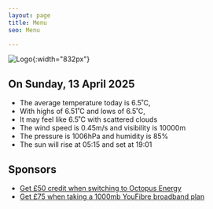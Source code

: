 ```yaml
---
layout: page
title: Menu
seo: Menu

---
```


![Logo](/images/logo.jpg){:width="832px"}

<!-- weather_marker starts -->
## On Sunday, 13 April 2025

- The average temperature today is 6.5˚C,
- With highs of 6.51˚C and lows of 6.5˚C,
- It may feel like 6.5˚C with scattered clouds
- The wind speed is 0.45m/s and visibility is 10000m
- The pressure is 1006hPa and humidity is 85%
- The sun will rise at 05:15 and set at 19:01

<!-- weather_marker ends -->

## Sponsors

- [Get £50 credit when switching to Octopus Energy](https://bit.ly/3oD1nnS)
- [Get £75 when taking a 1000mb YouFibre broadband plan](https://aklam.io/91zWhU?)



